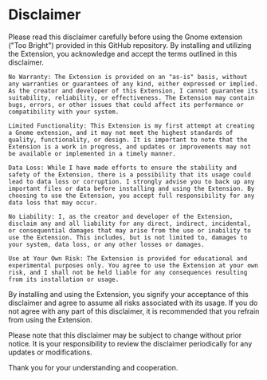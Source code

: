# Disclaimer

Please read this disclaimer carefully before using the Gnome extension ("Too Bright") provided in this GitHub repository. By installing and utilizing the Extension, you acknowledge and accept the terms outlined in this disclaimer.

    No Warranty: The Extension is provided on an "as-is" basis, without any warranties or guarantees of any kind, either expressed or implied. As the creator and developer of this Extension, I cannot guarantee its suitability, reliability, or effectiveness. The Extension may contain bugs, errors, or other issues that could affect its performance or compatibility with your system.

    Limited Functionality: This Extension is my first attempt at creating a Gnome extension, and it may not meet the highest standards of quality, functionality, or design. It is important to note that the Extension is a work in progress, and updates or improvements may not be available or implemented in a timely manner.

    Data Loss: While I have made efforts to ensure the stability and safety of the Extension, there is a possibility that its usage could lead to data loss or corruption. I strongly advise you to back up any important files or data before installing and using the Extension. By choosing to use the Extension, you accept full responsibility for any data loss that may occur.

    No Liability: I, as the creator and developer of the Extension, disclaim any and all liability for any direct, indirect, incidental, or consequential damages that may arise from the use or inability to use the Extension. This includes, but is not limited to, damages to your system, data loss, or any other losses or damages.

    Use at Your Own Risk: The Extension is provided for educational and experimental purposes only. You agree to use the Extension at your own risk, and I shall not be held liable for any consequences resulting from its installation or usage.

By installing and using the Extension, you signify your acceptance of this disclaimer and agree to assume all risks associated with its usage. If you do not agree with any part of this disclaimer, it is recommended that you refrain from using the Extension.

Please note that this disclaimer may be subject to change without prior notice. It is your responsibility to review the disclaimer periodically for any updates or modifications.

Thank you for your understanding and cooperation.
